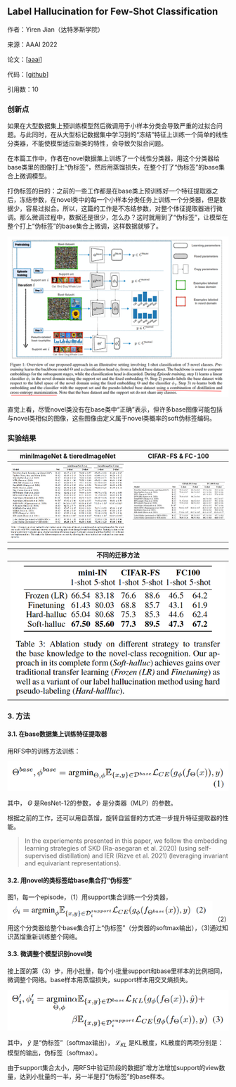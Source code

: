## Label Hallucination for Few-Shot Classification

作者：Yiren Jian（达特茅斯学院）

来源：AAAI 2022

论文：[[aaai](https://ojs.aaai.org/index.php/AAAI/article/view/20659/20418)]

代码：[[github](https://github.com/yiren-jian/LabelHalluc)]

引用数：10

### 创新点

如果在大型数据集上预训练模型然后微调用于小样本分类会导致严重的过拟合问题。与此同时，在从大型标记数据集中学习到的“冻结”特征上训练一个简单的线性分类器，不能使模型适应新类的特性，会导致欠拟合问题。

在本篇工作中，作者在novel数据集上训练了一个线性分类器，用这个分类器给base类里的图像打上“伪标签”，然后用蒸馏损失，在整个打了“伪标签”的base集合上微调模型。

打伪标签的目的：之前的一些工作都是在base类上预训练好一个特征提取器之后，冻结参数，在novel类中的每一个小样本分类任务上训练一个分类器，但是数据少，容易过拟合。所以，这篇的工作是不冻结参数，对整个体征提取器进行微调。那么微调过程中，数据还是很少，怎么办？这时就用到了“伪标签”，让模型在整个打上“伪标签”的base集合上微调，这样数据就够了。

<img src="pic/image-20221222030253613.png" alt="image-20221222030253613"  />

直觉上看，尽管novel类没有在base类中“正确”表示，但许多base图像可能包括与novel类相似的图像，这些图像由定义属于novel类概率的soft伪标签编码。

### 实验结果

| miniImageNet & tieredImageNet                               | CIFAR-FS & FC-100                                           |
| ----------------------------------------------------------- | ----------------------------------------------------------- |
| ![image-20221222030821330](pic/image-20221222030821330.png) | ![image-20221222030909924](pic/image-20221222030909924.png) |

| 不同的迁移方法                                              |
| ----------------------------------------------------------- |
| ![image-20221222031135381](pic/image-20221222031135381.png) |

### 3. 方法

#### 3.1. 在base数据集上训练特征提取器

用RFS中的训练方法训练：

![image-20221222031516224](pic/image-20221222031516224.png)

其中， $\Theta$ 是ResNet-12的参数， $\phi$ 是分类器（MLP）的参数。

根据之前的工作，还可以用自蒸馏，旋转自监督的方式进一步提升特征提取器的性能。

> In the experiements presented in this paper, we follow the embedding learning strategies of SKD (Ra-asegaran et al. 2020) (using self-supervised distillation) and IER (Rizve et al. 2021)  (leveraging invariant and equivariant representations).

#### 3.2. 用novel的类标签给base集合打“伪标签”

图1，每一个episode，（1）用support集合训练一个分类器， <img src="pic/image-20221222033022586.png" alt="image-20221222033022586" style="zoom: 67%;" /> （2）用这个分类器给整个base集合打上“伪标签”（分类器的softmax输出），（3)通过知识蒸馏重新训练整个网络。

#### 3.3. 微调整个模型识别novel类

接上面的第（3）步，用小批量，每个小批量support和base里样本的比例相同，微调整个网络。base样本用蒸馏损失，support样本用交叉熵损失。

![image-20221222033438345](pic/image-20221222033438345.png)

其中， $\hat{y}$ 是“伪标签”（softmax输出）， $\mathcal{L}_{KL}$ 是KL散度，KL散度的两项分别是：模型的输出，伪标签（softmax）。

由于support集合太小，用RFS中验证阶段的数据扩增方法增加support的view数量，达到小批量的一半，另一半是打“伪标签”的base样本。
